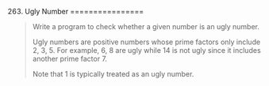 263. Ugly Number
================

> Write a program to check whether a given number is an ugly number.
>
> Ugly numbers are positive numbers whose prime factors only include 2, 3, 5. For example, 6, 8 are ugly while 14 is not ugly since it includes another prime factor 7.
>
> Note that 1 is typically treated as an ugly number.
